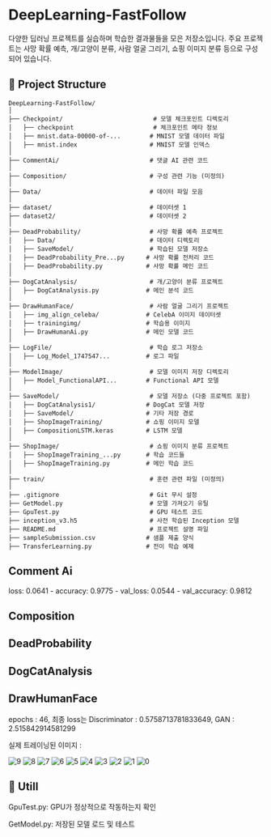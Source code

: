 # DeepLearning-FastFollow

다양한 딥러닝 프로젝트를 실습하며 학습한 결과물들을 모은 저장소입니다. 주요 프로젝트는 사망 확률 예측, 개/고양이 분류, 사람 얼굴 그리기, 쇼핑 이미지 분류 등으로 구성되어 있습니다. 

## 📂 Project Structure
```
DeepLearning-FastFollow/
│
├── Checkpoint/                         # 모델 체크포인트 디렉토리
│   ├── checkpoint                      # 체크포인트 메타 정보
│   ├── mnist.data-00000-of-...        # MNIST 모델 데이터 파일
│   ├── mnist.index                    # MNIST 모델 인덱스
│
├── CommentAi/                         # 댓글 AI 관련 코드
│
├── Composition/                       # 구성 관련 기능 (미정의)
│
├── Data/                              # 데이터 파일 모음
│
├── dataset/                           # 데이터셋 1
├── dataset2/                          # 데이터셋 2
│
├── DeadProbability/                   # 사망 확률 예측 프로젝트
│   ├── Data/                          # 데이터 디렉토리
│   ├── SaveModel/                     # 학습된 모델 저장소
│   ├── DeadProbability_Pre...py      # 사망 확률 전처리 코드
│   ├── DeadProbability.py            # 사망 확률 메인 코드
│
├── DogCatAnalysis/                    # 개/고양이 분류 프로젝트
│   ├── DogCatAnalysis.py             # 메인 분석 코드
│
├── DrawHumanFace/                     # 사람 얼굴 그리기 프로젝트
│   ├── img_align_celeba/             # CelebA 이미지 데이터셋
│   ├── trainingimg/                  # 학습용 이미지
│   ├── DrawHumanAi.py                # 메인 모델 코드
│
├── LogFile/                           # 학습 로그 저장소
│   ├── Log_Model_1747547...          # 로그 파일
│
├── ModelImage/                        # 모델 이미지 저장 디렉토리
│   ├── Model_FunctionalAPI...        # Functional API 모델
│
├── SaveModel/                         # 모델 저장소 (다중 프로젝트 포함)
│   ├── DogCatAnalysis1/              # DogCat 모델 저장
│   ├── SaveModel/                    # 기타 저장 경로
│   ├── ShopImageTraining/            # 쇼핑 이미지 모델
│   ├── CompositionLSTM.keras         # LSTM 모델
│
├── ShopImage/                         # 쇼핑 이미지 분류 프로젝트
│   ├── ShopImageTraining_...py       # 학습 코드들
│   ├── ShopImageTraining.py          # 메인 학습 코드
│
├── train/                             # 훈련 관련 파일 (미정의)
│
├── .gitignore                         # Git 무시 설정
├── GetModel.py                        # 모델 가져오기 유틸
├── GpuTest.py                         # GPU 테스트 코드
├── inception_v3.h5                    # 사전 학습된 Inception 모델
├── README.md                          # 프로젝트 설명 파일
├── sampleSubmission.csv              # 샘플 제출 양식
├── TransferLearning.py               # 전이 학습 예제
```

## Comment Ai
loss: 0.0641 - accuracy: 0.9775 - val_loss: 0.0544 - val_accuracy: 0.9812

## Composition

## DeadProbability

## DogCatAnalysis

## DrawHumanFace
epochs : 46, 최종 loss는 Discriminator : 0.5758713781833649, GAN : 2.515842914581299

실제 트레이닝된 이미지 :

![9](https://github.com/user-attachments/assets/ffa472f0-87be-47eb-9b1e-8974bd4d8945)
![8](https://github.com/user-attachments/assets/f5e4e296-e598-4b9d-8f1f-edd76d2b1e8f)
![7](https://github.com/user-attachments/assets/bf875bed-8143-444f-bdac-d28e4bc919b8)
![6](https://github.com/user-attachments/assets/7417314c-b7b0-4a8d-8c92-8bbbd186e8d3)
![5](https://github.com/user-attachments/assets/3d56072c-936d-4de5-877f-e6d2e516f301)
![4](https://github.com/user-attachments/assets/1fda903e-304d-468f-932f-1c5c156b08db)
![3](https://github.com/user-attachments/assets/59bbb0c9-35ab-49d8-b61a-926ecddd5d32)
![2](https://github.com/user-attachments/assets/8bafb3f6-3bda-4ef5-bd17-b2e6b0e9ab57)
![1](https://github.com/user-attachments/assets/92383746-9b20-426a-8ea7-2289392f8cb1)
![0](https://github.com/user-attachments/assets/eeae3746-8ed2-40b3-8364-ae744e253820)

## 🧪 Utill
GpuTest.py: GPU가 정상적으로 작동하는지 확인

GetModel.py: 저장된 모델 로드 및 테스트
